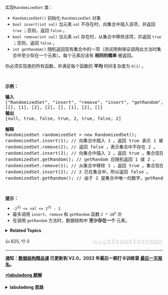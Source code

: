 <p>实现<code>RandomizedSet</code> 类：</p>

<div class="original__bRMd"> 
 <div> 
  <ul> 
   <li><code>RandomizedSet()</code> 初始化 <code>RandomizedSet</code> 对象</li> 
   <li><code>bool insert(int val)</code> 当元素 <code>val</code> 不存在时，向集合中插入该项，并返回 <code>true</code> ；否则，返回 <code>false</code> 。</li> 
   <li><code>bool remove(int val)</code> 当元素 <code>val</code> 存在时，从集合中移除该项，并返回 <code>true</code> ；否则，返回 <code>false</code> 。</li> 
   <li><code>int getRandom()</code> 随机返回现有集合中的一项（测试用例保证调用此方法时集合中至少存在一个元素）。每个元素应该有 <strong>相同的概率</strong> 被返回。</li> 
  </ul> 
 </div>
</div>

<p>你必须实现类的所有函数，并满足每个函数的 <strong>平均</strong> 时间复杂度为 <code>O(1)</code> 。</p>

<p>&nbsp;</p>

<p><strong>示例：</strong></p>

<pre>
<strong>输入</strong>
["RandomizedSet", "insert", "remove", "insert", "getRandom", "remove", "insert", "getRandom"]
[[], [1], [2], [2], [], [1], [2], []]
<strong>输出</strong>
[null, true, false, true, 2, true, false, 2]

<strong>解释</strong>
RandomizedSet randomizedSet = new RandomizedSet();
randomizedSet.insert(1); // 向集合中插入 1 。返回 true 表示 1 被成功地插入。
randomizedSet.remove(2); // 返回 false ，表示集合中不存在 2 。
randomizedSet.insert(2); // 向集合中插入 2 。返回 true 。集合现在包含 [1,2] 。
randomizedSet.getRandom(); // getRandom 应随机返回 1 或 2 。
randomizedSet.remove(1); // 从集合中移除 1 ，返回 true 。集合现在包含 [2] 。
randomizedSet.insert(2); // 2 已在集合中，所以返回 false 。
randomizedSet.getRandom(); // 由于 2 是集合中唯一的数字，getRandom 总是返回 2 。
</pre>

<p>&nbsp;</p>

<p><strong>提示：</strong></p>

<ul> 
 <li><code>-2<sup>31</sup> &lt;= val &lt;= 2<sup>31</sup> - 1</code></li> 
 <li>最多调用 <code>insert</code>、<code>remove</code> 和 <code>getRandom</code> 函数 <code>2 *&nbsp;</code><code>10<sup>5</sup></code> 次</li> 
 <li>在调用 <code>getRandom</code> 方法时，数据结构中 <strong>至少存在一个</strong> 元素。</li> 
</ul>

<details><summary><strong>Related Topics</strong></summary>设计 | 数组 | 哈希表 | 数学 | 随机化</details><br>

<div>👍 625, 👎 0<span style='float: right;'><span style='color: gray;'><a href='https://github.com/labuladong/fucking-algorithm/discussions/939' target='_blank' style='color: lightgray;text-decoration: underline;'>bug 反馈</a> | <a href='https://mp.weixin.qq.com/s/NF8mmVyXVfC1ehdMOsO7Cw' target='_blank' style='color: lightgray;text-decoration: underline;'>使用指南</a> | <a href='https://labuladong.github.io/algo/images/others/%E5%85%A8%E5%AE%B6%E6%A1%B6.jpg' target='_blank' style='color: lightgray;text-decoration: underline;'>更多配套插件</a></span></span></div>

<div id="labuladong"><hr>

**通知：[数据结构精品课](https://aep.h5.xeknow.com/s/1XJHEO) 已更新到 V2.0，2022 年最后一期打卡训练营 [最后一天报名](https://mp.weixin.qq.com/s/eUG2OOzY3k_ZTz-CFvtv5Q)。**



<p><strong><a href="https://labuladong.github.io/article?qno=380" target="_blank">⭐️labuladong 题解</a></strong></p>
<details><summary><strong>labuladong 思路</strong></summary>

## 基本思路

对于一个标准的 `HashSet`，你能否在 `O(1)` 的时间内实现 `getRandom` 函数？

其实是不能的，因为根据刚才说到的底层实现，元素是被哈希函数「分散」到整个数组里面的，更别说还有拉链法等等解决哈希冲突的机制，基本做不到 `O(1)` 时间等概率随机获取元素。

换句话说，对于 `getRandom` 方法，如果想「等概率」且「在 `O(1)` 的时间」取出元素，一定要满足：

底层用数组实现，且数组必须是紧凑的，这样我们就可以直接生成随机数作为索引，选取随机元素。

但如果用数组存储元素的话，常规的插入，删除的时间复杂度又不可能是 `O(1)`。

然而，对数组尾部进行插入和删除操作不会涉及数据搬移，时间复杂度是 `O(1)`。

所以，如果我们想在 `O(1)` 的时间删除数组中的某一个元素 `val`，可以先把这个元素交换到数组的尾部，然后再 `pop` 掉。

**详细题解：[常数时间删除/查找数组中的任意元素](https://labuladong.github.io/article/fname.html?fname=随机集合)**

**标签：哈希表，[数据结构](https://mp.weixin.qq.com/mp/appmsgalbum?__biz=MzAxODQxMDM0Mw==&action=getalbum&album_id=1318892385270808576)，[数组](https://mp.weixin.qq.com/mp/appmsgalbum?__biz=MzAxODQxMDM0Mw==&action=getalbum&album_id=2120601117519675393)，[设计](https://mp.weixin.qq.com/mp/appmsgalbum?__biz=MzAxODQxMDM0Mw==&action=getalbum&album_id=2121998148662362112)，[随机算法](https://mp.weixin.qq.com/mp/appmsgalbum?__biz=MzAxODQxMDM0Mw==&action=getalbum&album_id=2122023604245659649)**

## 解法代码

```cpp
class RandomizedSet {
    public:
    // 存储元素的值
    vector<int> nums;
    // 记录每个元素对应在 nums 中的索引
    unordered_map<int,int> valToIndex;

    bool insert(int val) {
        // 若 val 已存在，不用再插入
        if (valToIndex.count(val)) {
            return false;
        }
        // 若 val 不存在，插入到 nums 尾部，
        // 并记录 val 对应的索引值
        valToIndex[val] = nums.size();
        nums.push_back(val);
        return true;
    }

    bool remove(int val) {
        // 若 val 不存在，不用再删除
        if (!valToIndex.count(val)) {
            return false;
        }
        // 先拿到 val 的索引
        int index = valToIndex[val];
        // 将最后一个元素对应的索引修改为 index
        valToIndex[nums.back()] = index;
        // 交换 val 和最后一个元素
        swap(nums[index], nums.back());
        // 在数组中删除元素 val
        nums.pop_back();
        // 删除元素 val 对应的索引
        valToIndex.erase(val);
        return true;
    }

    int getRandom() {
        // 随机获取 nums 中的一个元素
        return nums[rand() % nums.size()];
    }
};
```

**类似题目**：
  - [519. 随机翻转矩阵 🟠](/problems/random-flip-matrix)
  - [710. 黑名单中的随机数 🔴](/problems/random-pick-with-blacklist)
  - [剑指 Offer II 030. 插入、删除和随机访问都是 O(1) 的容器 🟠](/problems/FortPu)

</details>
</div>



